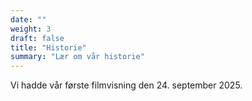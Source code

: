 ```yaml
---
date: ""
weight: 3
draft: false
title: "Historie"
summary: "Lær om vår historie"
---
```


Vi hadde vår første filmvisning den 24. september 2025.